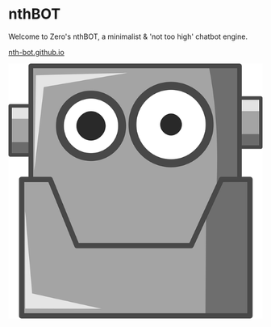 # nthBOT
Welcome to Zero's nthBOT, a minimalist &amp; 'not too high' chatbot engine.

[nth-bot.github.io](https://nth-bot.github.io/)

![](https://github.com/nth-bot/nth-bot.github.io/raw/main/android.png)
